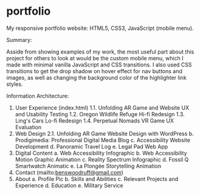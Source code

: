 # portfolio
My responsive portfolio website: HTML5, CSS3, JavaScript (mobile menu). 

Summary:

Asside from showing examples of my work, the most useful part about this project for others to look at would be the custom mobile menu, which I made with minimal vanilla JavaScript and CSS transitions. I also used CSS transitions to get the drop shadow on hover effect for nav buttons and images, as well as changing the background color of the highlighter link styles. 

Information Architecture:

1. User Experience (index.html)
1.1. Unfolding AR Game and Website UX and Usability Testing
1.2. Oregon Wildlife Refuge Hi-fi Redesign
1.3. Ling's Cars Lo-fi Redesign
1.4. Perpetual Nomads VR Game UX Evaluation
2. Web Design
2.1. Unfolding AR Game Website Design with WordPress
  b. Prodigimedia: Professional Digital Media Blog
  c. Accessibility Website Development
  d. Panoramic Travel Log
  e. Legal Pad Web App
3. Digital Content
  a. Web Accessibility Infographic
  b. Web Accessibility Motion Graphic Animation
  c. Reality Spectrum Infographic
  d. Fossil Q Smartwatch Animatic
  e. La Plongée Storytelling Animation
4. Contact (mailto:benswoodruff@gmail.com)
5. About
  a. Profile Pic
  b. Skills and Abilities
  c. Relevant Projects and Experience
  d. Education
  e. Military Service
